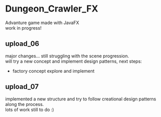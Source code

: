 # Dungeon_Crawler_FX
Advanture game made with JavaFX  
work in progress!  
  
## upload_06  
major changes... still struggling with the scene progression.  
will try a new concept and implement design patterns, next steps:  
- factory concept explore and implement  
  
## upload_07  
implemented a new structure and try to follow creational design patterns along the process.   
lots of work still to do :)  

